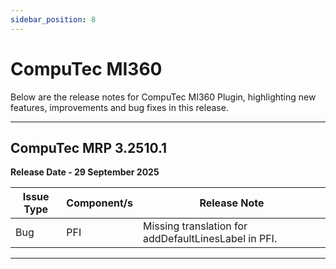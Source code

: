 ```yaml
---
sidebar_position: 8
---
```


# CompuTec MI360

Below are the release notes for CompuTec MI360 Plugin, highlighting new features, improvements and bug fixes in this release.

---

## CompuTec MRP 3.2510.1

**Release Date - 29 September 2025**

| Issue Type | Component/s | Release Note |
| --- | --- | --- |
| Bug | PFI | Missing translation for addDefaultLinesLabel in PFI. |

---